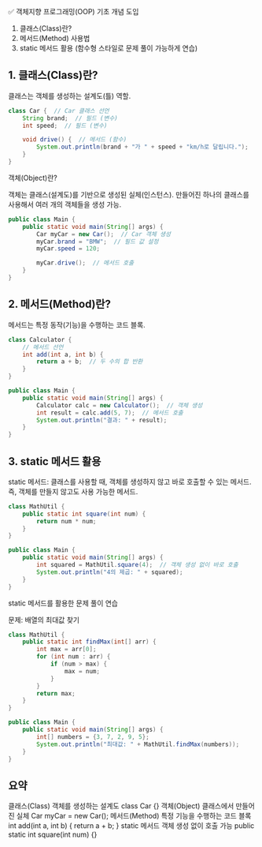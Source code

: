 ✅ 객체지향 프로그래밍(OOP) 기초 개념 도입

1. 클래스(Class)란?
2. 메서드(Method) 사용법
3. static 메서드 활용 (함수형 스타일로 문제 풀이 가능하게 연습)

## 1. 클래스(Class)란?

클래스는 객체를 생성하는 설계도(틀) 역할.

```java
class Car {  // Car 클래스 선언
    String brand;  // 필드 (변수)
    int speed;  // 필드 (변수)

    void drive() {  // 메서드 (함수)
        System.out.println(brand + "가 " + speed + "km/h로 달립니다.");
    }
}
```

객체(Object)란?

객체는 클래스(설계도)를 기반으로 생성된 실체(인스턴스).
만들어진 하나의 클래스를 사용해서 여러 개의 객체들을 생성 가능.

```java
public class Main {
    public static void main(String[] args) {
        Car myCar = new Car();  // Car 객체 생성
        myCar.brand = "BMW";  // 필드 값 설정
        myCar.speed = 120;  

        myCar.drive();  // 메서드 호출
    }
}
```

## 2. 메서드(Method)란?

메서드는 특정 동작(기능)을 수행하는 코드 블록.

```java
class Calculator {
    // 메서드 선언
    int add(int a, int b) {
        return a + b;  // 두 수의 합 반환
    }
}
```

```java
public class Main {
    public static void main(String[] args) {
        Calculator calc = new Calculator();  // 객체 생성
        int result = calc.add(5, 7);  // 메서드 호출
        System.out.println("결과: " + result);
    }
}
```

## 3. static 메서드 활용

static 메서드: 클래스를 사용할 때, 객체를 생성하지 않고 바로 호출할 수 있는 메서드.
즉, 객체를 만들지 않고도 사용 가능한 메서드.

```java
class MathUtil {
    public static int square(int num) {
        return num * num;
    }
}
```

```java
public class Main {
    public static void main(String[] args) {
        int squared = MathUtil.square(4);  // 객체 생성 없이 바로 호출
        System.out.println("4의 제곱: " + squared);
    }
}
```

static 메서드를 활용한 문제 풀이 연습

문제: 배열의 최대값 찾기

```java
class MathUtil {
    public static int findMax(int[] arr) {
        int max = arr[0];
        for (int num : arr) {
            if (num > max) {
                max = num;
            }
        }
        return max;
    }
}

public class Main {
    public static void main(String[] args) {
        int[] numbers = {3, 7, 2, 9, 5};
        System.out.println("최대값: " + MathUtil.findMax(numbers));
    }
}
```

## 요약

클래스(Class) 객체를 생성하는 설계도	class Car {}
객체(Object) 클래스에서 만들어진 실체	Car myCar = new Car();
메서드(Method) 특정 기능을 수행하는 코드 블록	int add(int a, int b) { return a + b; }
static 메서드	객체 생성 없이 호출 가능	public static int square(int num) {}












